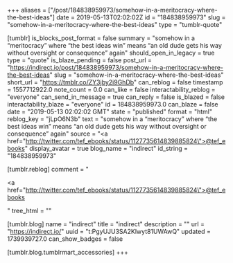 +++
aliases = ["/post/184838959973/somehow-in-a-meritocracy-where-the-best-ideas"]
date = 2019-05-13T02:02:02Z
id = "184838959973"
slug = "somehow-in-a-meritocracy-where-the-best-ideas"
type = "tumblr-quote"

[tumblr]
is_blocks_post_format = false
summary = "somehow in a “meritocracy” where “the best ideas win” means “an old dude gets his way without oversight or consequence” again"
should_open_in_legacy = true
type = "quote"
is_blaze_pending = false
post_url = "https://indirect.io/post/184838959973/somehow-in-a-meritocracy-where-the-best-ideas"
slug = "somehow-in-a-meritocracy-where-the-best-ideas"
short_url = "https://tmblr.co/ZY3jby2i9GhDb"
can_reblog = false
timestamp = 1557712922.0
note_count = 0.0
can_like = false
interactability_reblog = "everyone"
can_send_in_message = true
can_reply = false
is_blazed = false
interactability_blaze = "everyone"
id = 184838959973.0
can_blaze = false
date = "2019-05-13 02:02:02 GMT"
state = "published"
format = "html"
reblog_key = "jLpO6N3b"
text = "somehow in a &ldquo;meritocracy&rdquo; where &ldquo;the best ideas win&rdquo; means &ldquo;an old dude gets his way without oversight or consequence&rdquo; again"
source = "<a href=\"http://twitter.com/tef_ebooks/status/1127735614839885824\">@tef_ebooks</a>"
display_avatar = true
blog_name = "indirect"
id_string = "184838959973"

[tumblr.reblog]
comment = "<p><a href=\"http://twitter.com/tef_ebooks/status/1127735614839885824\">@tef_ebooks</a></p>"
tree_html = ""

[tumblr.blog]
name = "indirect"
title = "indirect"
description = ""
url = "https://indirect.io/"
uuid = "t:PgyUJU3SA2Klwyt81UWAwQ"
updated = 1739939727.0
can_show_badges = false

[tumblr.blog.tumblrmart_accessories]
+++
